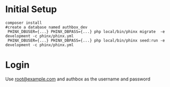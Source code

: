 Initial Setup
==
```
composer install
#create a database named authbox_dev
 PHINX_DBUSER={...} PHINX_DBPASS={...} php local/bin/phinx migrate  -e development -c phinx/phinx.yml 
 PHINX_DBUSER={...} PHINX_DBPASS={...} php local/bin/phinx seed:run -e development -c phinx/phinx.yml 
```


Login
===
Use root@example.com and authbox as the username and password
